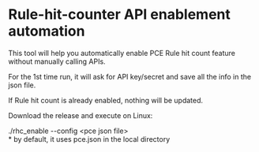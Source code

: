 # Rule-hit-counter API enablement automation
This tool will help you automatically enable PCE Rule hit count feature without manually calling APIs.

For the 1st time run, it will ask for API key/secret and save all the info in the json file.

If Rule hit count is already enabled, nothing will be updated.

Download the release and execute on Linux:  
  
./rhc_enable --config \<pce json file\>  
\* by default, it uses pce.json in the local directory
